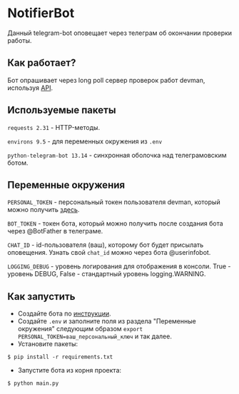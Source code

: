 # NotifierBot

Данный telegram-bot оповещает через телеграм об окончании проверки работы.

## Как работает?
Бот опрашивает через long poll сервер проверок работ devman, используя [API](https://dvmn.org/api/docs/).

## Используемые пакеты
`requests 2.31` - HTTP-методы.

`environs 9.5` - для переменных окружения из `.env`

`python-telegram-bot 13.14` - синхронная оболочка над телеграмовским ботом. 

## Переменные окружения
`PERSONAL_TOKEN` - персональный токен пользователя devman, который можно получить [здесь](https://dvmn.org/api/docs/). 

`BOT_TOKEN` - токен бота, который можно получить после создания бота через @BotFather в телеграме.

`CHAT_ID` - id-пользователя (ваш), которому бот будет присылать оповещения. Узнать свой `chat_id` можно через бота 
@userinfobot.

`LOGGING_DEBUG` - уровень логирования для отображения в консоли. True - уровень DEBUG, False - стандартный уровень 
logging.WARNING.

## Как запустить
- Создайте бота по [инструкции](https://github.com/python-telegram-bot/v13.x-wiki/wiki/Introduction-to-the-API).
- Cоздайте `.env` и заполните поля из раздела "Переменные окружения"
следующим образом `export PERSONAL_TOKEN=ваш_персональный_ключ` и так далее.
- Установите пакеты:
```shell
$ pip install -r requirements.txt
```
- Запустите бота из корня проекта:
```shell
$ python main.py
```